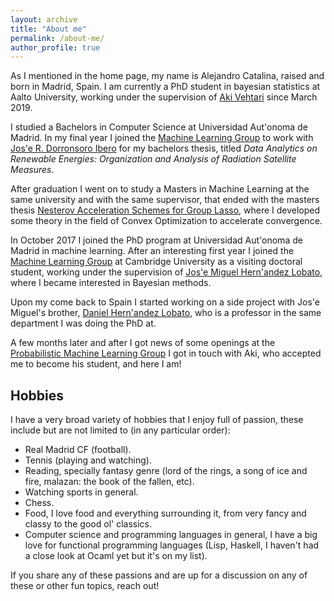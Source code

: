 ```yaml
---
layout: archive
title: "About me"
permalink: /about-me/
author_profile: true
---
```


As I mentioned in the home page, my name is Alejandro Catalina, raised and born in Madrid, Spain.
I am currently a PhD student in bayesian statistics at Aalto University, working under the supervision of [Aki Vehtari](https://users.aalto.fi/~ave/) since March 2019.

I studied a Bachelors in Computer Science at Universidad Aut\'onoma de Madrid. In my final year I joined the [Machine Learning Group](http://arantxa.ii.uam.es/~gaa/) to work with [Jos\'e R. Dorronsoro Ibero](https://portalcientifico.uam.es/ipublic/agent-personal/profile/iMarinaID/04-259712) for my bachelors thesis, titled _Data Analytics on Renewable Energies: Organization and Analysis of Radiation Satellite Measures_.

After graduation I went on to study a Masters in Machine Learning at the same university and with the same supervisor, that ended with the masters thesis [Nesterov Acceleration Schemes for Group Lasso](https://repositorio.uam.es/bitstream/handle/10486/681033/Catalina_Feliu_Alejandro_tfm.pdf?sequence=1), where I developed some theory in the field of Convex Optimization to accelerate convergence.

In October 2017 I joined the PhD program at Universidad Aut\'onoma de Madrid in machine learning. 
After an interesting first year I joined the [Machine Learning Group](http://mlg.eng.cam.ac.uk) at Cambridge University as a visiting doctoral student, working under the supervision of [Jos\'e Miguel Hern\'andez Lobato](https://jmhl.org), where I became interested in Bayesian methods. 

Upon my come back to Spain I started working on a side project with Jos\'e Miguel's brother, [Daniel Hern\'andez Lobato](https://dhnzl.org), who is a professor in the same department I was doing the PhD at. 
<!-- In this project we developed a spike and slab model for multiclass classification using expectation propagation for inference, of which an abstract (work in progress) was accepted at the BISP (Bayesian Inference in Stochastic Processes) workshop in June 2019. -->

A few months later and after I got news of some openings at the [Probabilistic Machine Learning Group](https://research.cs.aalto.fi/pml/) I got in touch with Aki, who accepted me to become his student, and here I am!

## Hobbies
I have a very broad variety of hobbies that I enjoy full of passion, these include but are not limited to (in any particular order):

  - Real Madrid CF (football).
  - Tennis (playing and watching).
  - Reading, specially fantasy genre (lord of the rings, a song of ice and fire, malazan: the book of the fallen, etc).
  - Watching sports in general.
  - Chess.
  - Food, I love food and everything surrounding it, from very fancy and classy to the good ol' classics.
  - Computer science and programming languages in general, I have a big love for functional programming languages (Lisp, Haskell, I haven't had a close look at Ocaml yet but it's on my list).

If you share any of these passions and are up for a discussion on any of these or other fun topics, reach out!
